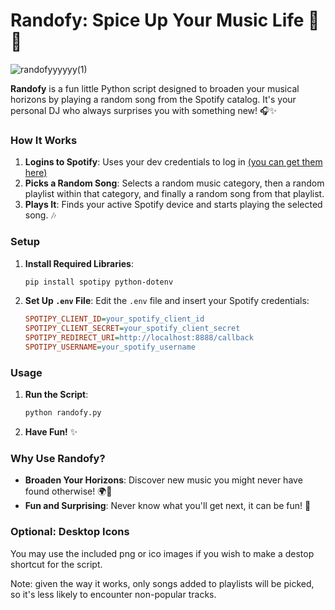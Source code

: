 #  Randofy: Spice Up Your Music Life 🎲 🎵

![randofyyyyyy(1)](https://github.com/mediastacks/Randofy/assets/69261677/c34980e3-39ec-4b68-b580-4e2b9a488ac0)




**Randofy** is a fun little Python script designed to broaden your musical horizons by playing a random song from the Spotify catalog. It's your personal DJ who always surprises you with something new! 🎧✨

### How It Works

1. **Logins to Spotify**: Uses your dev credentials to log in [(you can get them here)](https://developer.spotify.com/)
2. **Picks a Random Song**: Selects a random music category, then a random playlist within that category, and finally a random song from that playlist.
3. **Plays It**: Finds your active Spotify device and starts playing the selected song. 🎶

### Setup

1. **Install Required Libraries**:
    ```bash
    pip install spotipy python-dotenv
    ```

2. **Set Up `.env` File**: Edit the `.env` file and insert your Spotify credentials:
    ```ini
    SPOTIPY_CLIENT_ID=your_spotify_client_id
    SPOTIPY_CLIENT_SECRET=your_spotify_client_secret
    SPOTIPY_REDIRECT_URI=http://localhost:8888/callback
    SPOTIPY_USERNAME=your_spotify_username
    ```
### Usage

1. **Run the Script**:
    ```bash
    python randofy.py
    ```
2. **Have Fun!** ✨

### Why Use Randofy?

- **Broaden Your Horizons**: Discover new music you might never have found otherwise! 🌍🎵
- **Fun and Surprising**: Never know what you'll get next, it can be fun! 🎉

### Optional: Desktop Icons

You may use the included png or ico images if you wish to make a destop shortcut for the script.

Note: given the way it works, only songs added to playlists will be picked, so it's less likely to encounter non-popular tracks.
